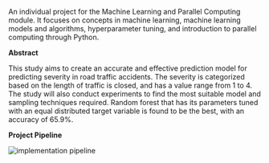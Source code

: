 An individual project for the Machine Learning and Parallel Computing module. It focuses on concepts in machine learning, machine learning models and algorithms, hyperparameter tuning, and introduction to parallel computing through Python.

**Abstract**

This study aims to create an accurate and effective prediction model for predicting severity in road traffic accidents. The severity is categorized based on the length of traffic is closed, and has a value range from 1 to 4. The study will also conduct experiments to find the most suitable model and sampling techniques required. Random forest that has its parameters tuned with an equal distributed target variable is found to be the best, with an accuracy of 65.9%.

**Project Pipeline**

![implementation pipeline](https://github.com/Falachi/MLPC_Assignment/blob/main/image/workflow.png)

